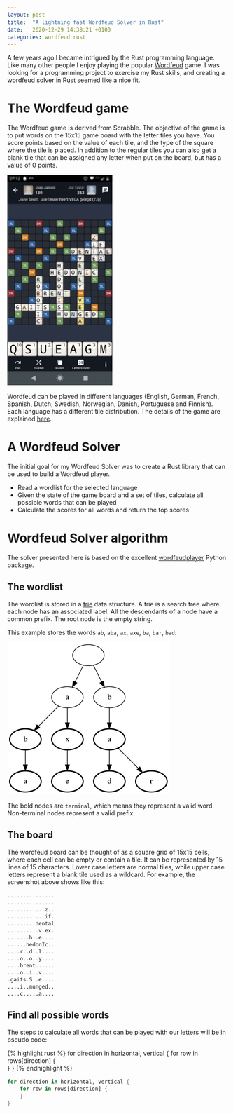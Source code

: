 ```yaml
---
layout: post
title:  "A lightning fast Wordfeud Solver in Rust"
date:   2020-12-29 14:38:21 +0100
categories: wordfeud rust
---
```


A few years ago I became intrigued by the Rust programming language. 
Like many other people I enjoy playing the popular [Wordfeud](https://wordfeud.com/) game. I was looking for a programming project to exercise my Rust skills, and creating a wordfeud solver in Rust seemed like a nice fit. 

# The Wordfeud game

The Wordfeud game is derived from Scrabble. The objective of the game is to put words on the 15x15 game board with the letter tiles you have. You score points based on the value of each tile, and the type of the square where the tile is placed.
In addition to the regular tiles you can also get a blank tile that can be assigned any letter when put on the board, but has a value of 0 points.

<img src="https://github.com/jensanjo/wordfeud-ocr/raw/master/lib/tests/screenshot_english.png" alt="screenshot" width="240">

Wordfeud can be played in different languages (English, German, French, Spanish, Dutch, Swedish, Norwegian, Danish, Portuguese and Finnish). Each language has a different tile distribution. The details of the game are explained [here](https://wordfeud.com/wf/help/).

# A Wordfeud Solver

The initial goal for my Wordfeud Solver was to create a Rust library that can be used to build a Wordfeud player.

* Read a wordlist for the selected language
* Given the state of the game board and a set of tiles, calculate all possible words that can be played
* Calculate the scores for all words and return the top scores

# Wordfeud Solver algorithm

The solver presented here is based on the excellent [wordfeudplayer](https://github.com/mrcz/Wordfeud-Player) Python package.


## The wordlist

The wordlist is stored in a [trie](https://en.wikipedia.org/wiki/Trie) data structure. A trie is a search tree where each node has an associated label. 
All the descendants of a node have a common prefix. The root node is the empty string.

This example stores the words `ab`, `aba`, `ax`, `axe`, `ba`, `bar`, `bad`:

![example wordlist](/assets/img/wordlist.png)

The bold nodes are `terminal`, which means they represent a valid word. Non-terminal nodes represent a valid prefix.

## The board

The wordfeud board can be thought of as a square grid of 15x15 cells, where each cell can be empty or contain a tile.
It can be represented by 15 lines of 15 characters. Lower case letters are normal tiles, while upper case letters represent a 
blank tile used as a wildcard. For example, the screenshot above shows like this:

```
...............
...............
............z..
............if.
.........dental
..........v.ex.
.......h..e....
......hedonIc..
....r..d..l....
....o..o..y....
....brent......
....o..i..v....
.gaits.S..e....
....i..munged..
....c.....a....
```

## Find all possible words
The steps to calculate all words that can be played with our letters will be in pseudo code:

{% highlight rust %}
for direction in horizontal, vertical {
    for row in rows[direction] {        
    }
}
{% endhighlight %}

```Rust
for direction in horizontal, vertical {
    for row in rows[direction] {        
    }
}
```
